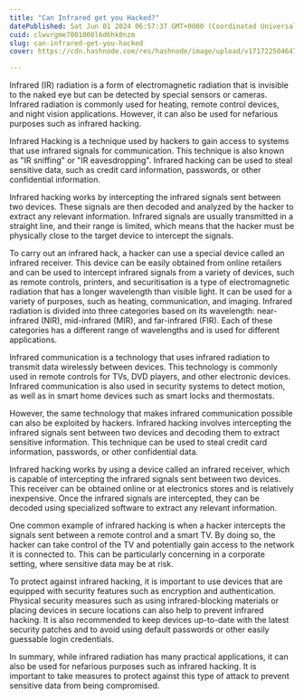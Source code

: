 ```yaml
---
title: "Can Infrared get you Hacked?"
datePublished: Sat Jun 01 2024 06:57:37 GMT+0000 (Coordinated Universal Time)
cuid: clwvrgme7001008l6d6hk0nzm
slug: can-infrared-get-you-hacked
cover: https://cdn.hashnode.com/res/hashnode/image/upload/v1717225046476/48902a5b-bc66-4e87-8f79-d06d39d42dd7.jpeg

---
```


Infrared (IR) radiation is a form of electromagnetic radiation that is invisible to the naked eye but can be detected by special sensors or cameras. Infrared radiation is commonly used for heating, remote control devices, and night vision applications. However, it can also be used for nefarious purposes such as infrared hacking.

Infrared Hacking is a technique used by hackers to gain access to systems that use infrared signals for communication. This technique is also known as "IR sniffing" or "IR eavesdropping". Infrared hacking can be used to steal sensitive data, such as credit card information, passwords, or other confidential information.

Infrared hacking works by intercepting the infrared signals sent between two devices. These signals are then decoded and analyzed by the hacker to extract any relevant information. Infrared signals are usually transmitted in a straight line, and their range is limited, which means that the hacker must be physically close to the target device to intercept the signals.

To carry out an infrared hack, a hacker can use a special device called an infrared receiver. This device can be easily obtained from online retailers and can be used to intercept infrared signals from a variety of devices, such as remote controls, printers, and securitisation is a type of electromagnetic radiation that has a longer wavelength than visible light. It can be used for a variety of purposes, such as heating, communication, and imaging. Infrared radiation is divided into three categories based on its wavelength: near-infrared (NIR), mid-infrared (MIR), and far-infrared (FIR). Each of these categories has a different range of wavelengths and is used for different applications.

Infrared communication is a technology that uses infrared radiation to transmit data wirelessly between devices. This technology is commonly used in remote controls for TVs, DVD players, and other electronic devices. Infrared communication is also used in security systems to detect motion, as well as in smart home devices such as smart locks and thermostats.

However, the same technology that makes infrared communication possible can also be exploited by hackers. Infrared hacking involves intercepting the infrared signals sent between two devices and decoding them to extract sensitive information. This technique can be used to steal credit card information, passwords, or other confidential data.

Infrared hacking works by using a device called an infrared receiver, which is capable of intercepting the infrared signals sent between two devices. This receiver can be obtained online or at electronics stores and is relatively inexpensive. Once the infrared signals are intercepted, they can be decoded using specialized software to extract any relevant information.

One common example of infrared hacking is when a hacker intercepts the signals sent between a remote control and a smart TV. By doing so, the hacker can take control of the TV and potentially gain access to the network it is connected to. This can be particularly concerning in a corporate setting, where sensitive data may be at risk.

To protect against infrared hacking, it is important to use devices that are equipped with security features such as encryption and authentication. Physical security measures such as using infrared-blocking materials or placing devices in secure locations can also help to prevent infrared hacking. It is also recommended to keep devices up-to-date with the latest security patches and to avoid using default passwords or other easily guessable login credentials.

In summary, while infrared radiation has many practical applications, it can also be used for nefarious purposes such as infrared hacking. It is important to take measures to protect against this type of attack to prevent sensitive data from being compromised.